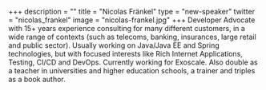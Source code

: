 +++
description = ""
title = "Nicolas Fränkel"
type = "new-speaker"
twitter = "nicolas_frankel"
image = "nicolas-frankel.jpg"
+++
Developer Advocate with 15+ years experience consulting for many different customers, in a
wide range of contexts (such as telecoms, banking, insurances, large retail and public
sector). Usually working on Java/Java EE and Spring technologies, but with focused
interests like Rich Internet Applications, Testing, CI/CD and DevOps. Currently working for
Exoscale. Also double as a teacher in universities and higher education schools, a trainer
and triples as a book author.
